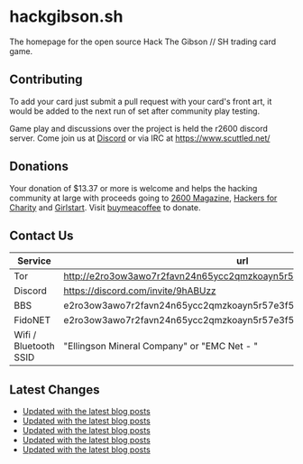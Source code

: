 # hackgibson.sh
The homepage for the open source Hack The Gibson // SH trading card game.


## Contributing

To add your card just submit a pull request with your card's front art, it would be added to the next run of set after community play testing.

Game play and discussions over the project is held the r2600 discord server. Come join us at [Discord](https://discord.com/invite/9hABUzz) or via IRC at https://www.scuttled.net/


## Donations

Your donation of $13.37 or more is welcome and helps the hacking community at large with proceeds going to [2600 Magazine](https://2600.com/), [Hackers for Charity](https://hackersforcharity.org) and [Girlstart](https://girlstart.org).  Visit [buymeacoffee](https://www.buymeacoffee.com/hackgibson.sh) to donate.


## Contact Us

Service | url
-|-
Tor | http://e2ro3ow3awo7r2favn24n65ycc2qmzkoayn5r57e3f56nvjwdcgg32ad.onion
Discord | https://discord.com/invite/9hABUzz
BBS | e2ro3ow3awo7r2favn24n65ycc2qmzkoayn5r57e3f56nvjwdcgg32ad.onion:23
FidoNET | e2ro3ow3awo7r2favn24n65ycc2qmzkoayn5r57e3f56nvjwdcgg32ad.onion:24554
Wifi / Bluetooth SSID | "Ellingson Mineral Company" or "EMC Net - <fidonet address>"

## Latest Changes
<!-- BLOG-POST-LIST:START -->
- [Updated with the latest blog posts](https://github.com/DFW2600/hackgibson.sh/commit/18d067b7d857da2987ef3e6551300df38e6ede21)
- [Updated with the latest blog posts](https://github.com/DFW2600/hackgibson.sh/commit/8133242440e85eb615846a6b6b21d1eff8304d77)
- [Updated with the latest blog posts](https://github.com/DFW2600/hackgibson.sh/commit/2bec8d50d5dfad48a58b480369a0d9b7cbf646dc)
- [Updated with the latest blog posts](https://github.com/DFW2600/hackgibson.sh/commit/33e222922811e65db9e36c53b2f0f1f45e50204f)
- [Updated with the latest blog posts](https://github.com/DFW2600/hackgibson.sh/commit/ce0d18fefc7c9ad46ff5e8e4ea9de3c166b928a4)
<!-- BLOG-POST-LIST:END -->
